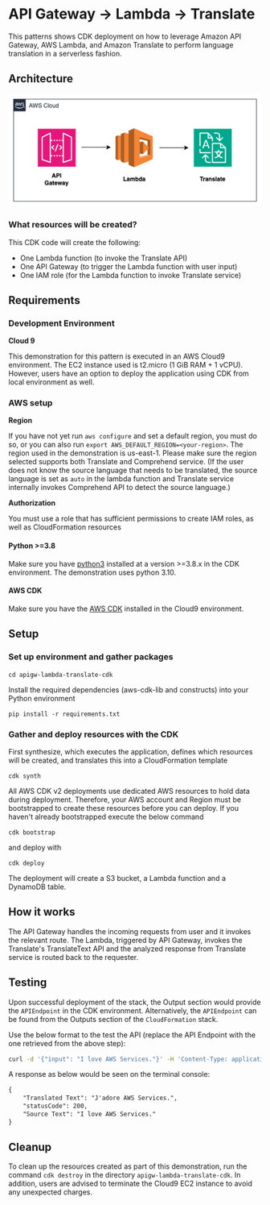 # API Gateway -> Lambda -> Translate
This patterns shows CDK deployment on how to leverage Amazon API Gateway, AWS Lambda, and Amazon Translate to perform language translation in a serverless fashion.

## Architecture
![Diagram](src/architecture.png)

### What resources will be created?
This CDK code will create the following:
   - One Lambda function (to invoke the Translate API)
   - One API Gateway (to trigger the Lambda function with user input)
   - One IAM role (for the Lambda function to invoke Translate service)

## Requirements

### Development Environment
**Cloud 9**

This demonstration for this pattern is executed in an AWS Cloud9 environment. The EC2 instance used is t2.micro (1 GiB RAM + 1 vCPU). However, users have an option to deploy the application using CDK from local environment as well.

### AWS setup
**Region**

If you have not yet run `aws configure` and set a default region, you must do so, or you can also run `export AWS_DEFAULT_REGION=<your-region>`. The region used in the demonstration is us-east-1. Please make sure the region selected supports both Translate and Comprehend service.
(If the user does not know the source language that needs to be translated, the source language is set as `auto` in the lambda function and Translate service internally invokes Comprehend API to detect the source language.) 

**Authorization**

You must use a role that has sufficient permissions to create IAM roles, as well as CloudFormation resources

#### Python >=3.8
Make sure you have [python3](https://www.python.org/downloads/) installed at a version >=3.8.x in the CDK environment. The demonstration uses python 3.10.

#### AWS CDK
Make sure you have the [AWS CDK](https://docs.aws.amazon.com/cdk/v2/guide/getting_started.html#getting_started_install) installed in the Cloud9 environment.


## Setup

### Set up environment and gather packages

```
cd apigw-lambda-translate-cdk
```

Install the required dependencies (aws-cdk-lib and constructs) into your Python environment 
```
pip install -r requirements.txt
```

### Gather and deploy resources with the CDK

First synthesize, which executes the application, defines which resources will be created, and translates this into a CloudFormation template
```
cdk synth
```
All AWS CDK v2 deployments use dedicated AWS resources to hold data during deployment. Therefore, your AWS account and Region must be bootstrapped to create these resources before you can deploy. If you haven't already bootstrapped execute the below command
```
cdk bootstrap
```
and deploy with
```
cdk deploy
```

The deployment will create a S3 bucket, a Lambda function and a DynamoDB table.

## How it works
The API Gateway handles the incoming requests from user and it invokes the relevant route. The Lambda, triggered by API Gateway, invokes the Translate's TranslateText API and the analyzed response from Translate service is routed back to the requester.

## Testing
Upon successful deployment of the stack, the Output section would provide the `APIEndpoint` in the CDK environment. Alternatively, the `APIEndpoint` can be found from the Outputs section of the `CloudFormation` stack.

Use the below format to the test the API (replace the API Endpoint with the one retrieved from the above step):
```bash
curl -d '{"input": "I love AWS Services."}' -H 'Content-Type: application/json' https://<abcdefg>.execute-api.<region>.amazonaws.com/TranslateText
```

A response as below would be seen on the terminal console:
```
{
    "Translated Text": "J'adore AWS Services.",
    "statusCode": 200,
    "Source Text": "I love AWS Services."
}
```

## Cleanup

To clean up the resources created as part of this demonstration, run the command `cdk destroy` in the directory `apigw-lambda-translate-cdk`. In addition, users are advised to terminate the Cloud9 EC2 instance to avoid any unexpected charges.
